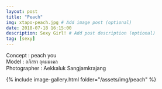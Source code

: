 ```yaml
---
layout: post
title: "Peach"
img: xtapo-peach.jpg # Add image post (optional)
date: 2018-07-18 16:15:00
description: Sexy Girl! # Add post description (optional)
tag: [sexy]
---
```

Concept : peach you  
Model : อภิสรา อุดมมงคล  
Photographer : Aekkaluk Sangjamkrajang           


{% include image-gallery.html folder="/assets/img/peach" %}
